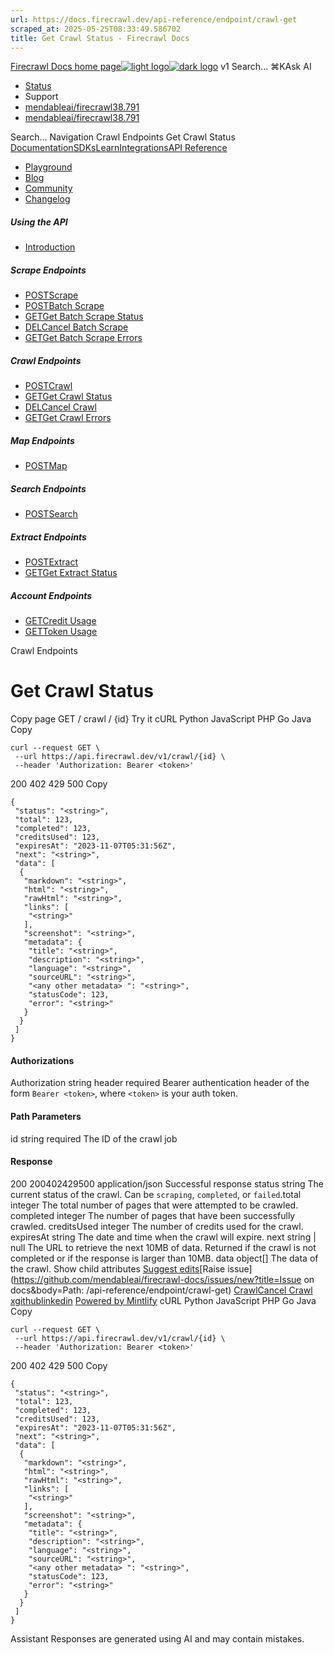 ```yaml
---
url: https://docs.firecrawl.dev/api-reference/endpoint/crawl-get
scraped_at: 2025-05-25T08:33:49.586702
title: Get Crawl Status - Firecrawl Docs
---
```


[Firecrawl Docs home page![light logo](https://mintlify.s3.us-west-1.amazonaws.com/firecrawl/logo/logo.png)![dark logo](https://mintlify.s3.us-west-1.amazonaws.com/firecrawl/logo/logo-dark.png)](https://firecrawl.dev)
v1
Search...
⌘KAsk AI
  * [Status](https://firecrawl.betteruptime.com)
  * Support
  * [mendableai/firecrawl38.791](https://github.com/mendableai/firecrawl)
  * [mendableai/firecrawl38.791](https://github.com/mendableai/firecrawl)


Search...
Navigation
Crawl Endpoints
Get Crawl Status
[Documentation](https://docs.firecrawl.dev/introduction)[SDKs](https://docs.firecrawl.dev/sdks/overview)[Learn](https://www.firecrawl.dev/blog/category/tutorials)[Integrations](https://www.firecrawl.dev/app)[API Reference](https://docs.firecrawl.dev/api-reference/introduction)
* [Playground](https://firecrawl.dev/playground)
* [Blog](https://firecrawl.dev/blog)
* [Community](https://discord.gg/gSmWdAkdwd)
* [Changelog](https://firecrawl.dev/changelog)
##### Using the API
  * [Introduction](https://docs.firecrawl.dev/api-reference/introduction)


##### Scrape Endpoints
  * [POSTScrape](https://docs.firecrawl.dev/api-reference/endpoint/scrape)
  * [POSTBatch Scrape](https://docs.firecrawl.dev/api-reference/endpoint/batch-scrape)
  * [GETGet Batch Scrape Status](https://docs.firecrawl.dev/api-reference/endpoint/batch-scrape-get)
  * [DELCancel Batch Scrape](https://docs.firecrawl.dev/api-reference/endpoint/batch-scrape-delete)
  * [GETGet Batch Scrape Errors](https://docs.firecrawl.dev/api-reference/endpoint/batch-scrape-get-errors)


##### Crawl Endpoints
  * [POSTCrawl](https://docs.firecrawl.dev/api-reference/endpoint/crawl-post)
  * [GETGet Crawl Status](https://docs.firecrawl.dev/api-reference/endpoint/crawl-get)
  * [DELCancel Crawl](https://docs.firecrawl.dev/api-reference/endpoint/crawl-delete)
  * [GETGet Crawl Errors](https://docs.firecrawl.dev/api-reference/endpoint/crawl-get-errors)


##### Map Endpoints
  * [POSTMap](https://docs.firecrawl.dev/api-reference/endpoint/map)


##### Search Endpoints
  * [POSTSearch](https://docs.firecrawl.dev/api-reference/endpoint/search)


##### Extract Endpoints
  * [POSTExtract](https://docs.firecrawl.dev/api-reference/endpoint/extract)
  * [GETGet Extract Status](https://docs.firecrawl.dev/api-reference/endpoint/extract-get)


##### Account Endpoints
  * [GETCredit Usage](https://docs.firecrawl.dev/api-reference/endpoint/credit-usage)
  * [GETToken Usage](https://docs.firecrawl.dev/api-reference/endpoint/token-usage)


Crawl Endpoints
# Get Crawl Status
Copy page
GET
/
crawl
/
{id}
Try it
cURL
Python
JavaScript
PHP
Go
Java
Copy
```
curl --request GET \
 --url https://api.firecrawl.dev/v1/crawl/{id} \
 --header 'Authorization: Bearer <token>'
```

200
402
429
500
Copy
```
{
 "status": "<string>",
 "total": 123,
 "completed": 123,
 "creditsUsed": 123,
 "expiresAt": "2023-11-07T05:31:56Z",
 "next": "<string>",
 "data": [
  {
   "markdown": "<string>",
   "html": "<string>",
   "rawHtml": "<string>",
   "links": [
    "<string>"
   ],
   "screenshot": "<string>",
   "metadata": {
    "title": "<string>",
    "description": "<string>",
    "language": "<string>",
    "sourceURL": "<string>",
    "<any other metadata> ": "<string>",
    "statusCode": 123,
    "error": "<string>"
   }
  }
 ]
}
```

#### Authorizations
[​](https://docs.firecrawl.dev/api-reference/endpoint/crawl-get#authorization-authorization)
Authorization
string
header
required
Bearer authentication header of the form `Bearer <token>`, where `<token>` is your auth token.
#### Path Parameters
[​](https://docs.firecrawl.dev/api-reference/endpoint/crawl-get#parameter-id)
id
string
required
The ID of the crawl job
#### Response
200
200402429500
application/json
Successful response
[​](https://docs.firecrawl.dev/api-reference/endpoint/crawl-get#response-status)
status
string
The current status of the crawl. Can be `scraping`, `completed`, or `failed`.
[​](https://docs.firecrawl.dev/api-reference/endpoint/crawl-get#response-total)
total
integer
The total number of pages that were attempted to be crawled.
[​](https://docs.firecrawl.dev/api-reference/endpoint/crawl-get#response-completed)
completed
integer
The number of pages that have been successfully crawled.
[​](https://docs.firecrawl.dev/api-reference/endpoint/crawl-get#response-credits-used)
creditsUsed
integer
The number of credits used for the crawl.
[​](https://docs.firecrawl.dev/api-reference/endpoint/crawl-get#response-expires-at)
expiresAt
string
The date and time when the crawl will expire.
[​](https://docs.firecrawl.dev/api-reference/endpoint/crawl-get#response-next)
next
string | null
The URL to retrieve the next 10MB of data. Returned if the crawl is not completed or if the response is larger than 10MB.
[​](https://docs.firecrawl.dev/api-reference/endpoint/crawl-get#response-data)
data
object[]
The data of the crawl.
Show child attributes
[Suggest edits](https://github.com/mendableai/firecrawl-docs/edit/main/api-reference/endpoint/crawl-get.mdx)[Raise issue](https://github.com/mendableai/firecrawl-docs/issues/new?title=Issue on docs&body=Path: /api-reference/endpoint/crawl-get)
[Crawl](https://docs.firecrawl.dev/api-reference/endpoint/crawl-post)[Cancel Crawl](https://docs.firecrawl.dev/api-reference/endpoint/crawl-delete)
[x](https://x.com/firecrawl_dev)[github](https://github.com/mendableai/firecrawl)[linkedin](https://www.linkedin.com/company/firecrawl)
[Powered by Mintlify](https://mintlify.com/preview-request?utm_campaign=poweredBy&utm_medium=referral&utm_source=docs.firecrawl.dev)
cURL
Python
JavaScript
PHP
Go
Java
Copy
```
curl --request GET \
 --url https://api.firecrawl.dev/v1/crawl/{id} \
 --header 'Authorization: Bearer <token>'
```

200
402
429
500
Copy
```
{
 "status": "<string>",
 "total": 123,
 "completed": 123,
 "creditsUsed": 123,
 "expiresAt": "2023-11-07T05:31:56Z",
 "next": "<string>",
 "data": [
  {
   "markdown": "<string>",
   "html": "<string>",
   "rawHtml": "<string>",
   "links": [
    "<string>"
   ],
   "screenshot": "<string>",
   "metadata": {
    "title": "<string>",
    "description": "<string>",
    "language": "<string>",
    "sourceURL": "<string>",
    "<any other metadata> ": "<string>",
    "statusCode": 123,
    "error": "<string>"
   }
  }
 ]
}
```

Assistant
Responses are generated using AI and may contain mistakes.


